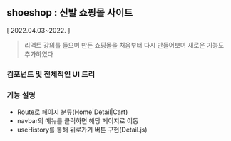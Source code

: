 ## shoeshop : 신발 쇼핑몰 사이트
[ 2022.04.03~2022. ]

> 리액트 강의를 들으며 만든 쇼핑몰을 처음부터 다시 만들어보며 새로운 기능도 추가하였다

### 컴포넌트 및 전체적인 UI 트리 

### 기능 설명
* Route로 페이지 분류(Home|Detail|Cart)
* navbar의 메뉴를 클릭하면 해당 페이지로 이동
* useHistory를 통해 뒤로가기 버튼 구현(Detail.js)
